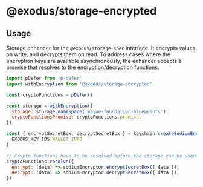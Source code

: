 # @exodus/storage-encrypted

## Usage

Storage enhancer for the `@exodus/storage-spec` interface. It encrypts values on write, and decrypts them on read. To address cases where the encryption keys are available asynchronously, the enhancer accepts a promise that resolves to the encryption/decryption functions.

```js
import pDefer from 'p-defer'
import withEncryption from '@exodus/storage-encrypted'

const cryptoFunctions = pDefer()

const storage = withEncryption({
  storage: storage.namespace('wayne-foundation-blueprints'),
  cryptoFunctionsPromise: cryptoFunctions.promise,
})

const { encryptSecretBox, decryptSecretBox } = keychain.createSodiumEncryptor(
  EXODUS_KEY_IDS.WALLET_INFO
)

// Crypto functions have to be resolved before the storage can be used
cryptoFunctions.resolve({
  encrypt: (data) => sodiumEncryptor.encryptSecretBox({ data }),
  decrypt: (data) => sodiumEncryptor.decryptSecretBox({ data }),
})
```
